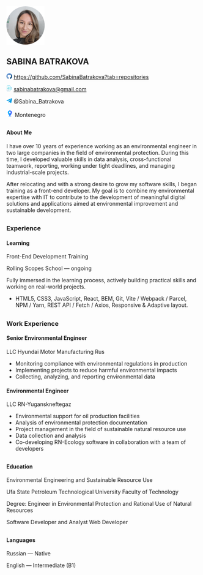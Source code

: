<img src="images/rscv.png" alt="my photo" width="100">

## SABINA BATRAKOVA

<img src="images/github_icon.png" alt="email_icon" width="15"> https://github.com/SabinaBatrakova?tab=repositories

<img src="images/email_icon.png" alt="email_icon" width="15"> sabinabatrakova@gmail.com

<img src="images/telegram_icon.png" alt="telegram_icon" width="15"> @Sabina_Batrakova

<img src="images/location_icon.png" alt="telegram_icon" width="18"> Montenegro

##

#### About Me

I have over 10 years of experience working as an environmental engineer in two large companies in the field of environmental protection. During this time, I developed valuable skills in data analysis, cross-functional teamwork, reporting, working under tight deadlines, and managing industrial-scale projects.

After relocating and with a strong desire to grow my software skills, I began training as a front-end developer. My goal is to combine my environmental expertise with IT to contribute to the development of meaningful digital solutions and applications aimed at environmental improvement and sustainable development.

##

### Experience

#### Learning

Front-End Development Training

Rolling Scopes School — ongoing

Fully immersed in the learning process, actively building practical skills and working on real-world projects.

- HTML5, CSS3, JavaScript, React, BEM, Git, Vite / Webpack / Parcel, NPM / Yarn, REST API / Fetch / Axios, Responsive & Adaptive layout.

##

### Work Experience

#### Senior Environmental Engineer

LLC Hyundai Motor Manufacturing Rus

- Monitoring compliance with environmental regulations
  in production
- Implementing projects to reduce harmful
  environmental impacts
- Collecting, analyzing, and reporting environmental data

#### Environmental Engineer

LLC RN-Yuganskneftegaz

- Environmental support for oil production facilities
- Analysis of environmental protection documentation
- Project management in the field of sustainable natural resource use
- Data collection and analysis
- Co-developing RN-Ecology software in collaboration with a team of developers

##

#### Education

Environmental Engineering and Sustainable Resource Use

Ufa State Petroleum Technological University
Faculty of Technology

Degree: Engineer in Environmental Protection and
Rational Use of Natural Resources

Software Developer and Analyst
Web Developer

##

#### Languages

Russian — Native

English — Intermediate (B1)
